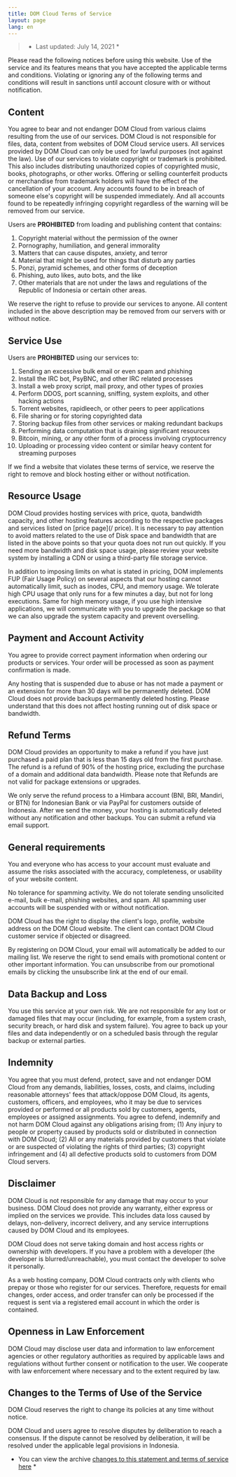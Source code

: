 ```yaml
---
title: DOM Cloud Terms of Service
layout: page
lang: en
---
```


> * Last updated: July 14, 2021 *

Please read the following notices before using this website. Use of the service and its features means that you have accepted the applicable terms and conditions. Violating or ignoring any of the following terms and conditions will result in sanctions until account closure with or without notification.

## Content

You agree to bear and not endanger DOM Cloud from various claims resulting from the use of our services. DOM Cloud is not responsible for files, data, content from websites of DOM Cloud service users. All services provided by DOM Cloud can only be used for lawful purposes (not against the law). Use of our services to violate copyright or trademark is prohibited. This also includes distributing unauthorized copies of copyrighted music, books, photographs, or other works. Offering or selling counterfeit products or merchandise from trademark holders will have the effect of the cancellation of your account. Any accounts found to be in breach of someone else's copyright will be suspended immediately. And all accounts found to be repeatedly infringing copyright regardless of the warning will be removed from our service.

Users are **PROHIBITED** from loading and publishing content that contains:

1. Copyright material without the permission of the owner
2. Pornography, humiliation, and general immorality
3. Matters that can cause disputes, anxiety, and terror
4. Material that might be used for things that disturb any parties
5. Ponzi, pyramid schemes, and other forms of deception
6. Phishing, auto likes, auto bots, and the like
7. Other materials that are not under the laws and regulations of the Republic of Indonesia or certain other areas.

We reserve the right to refuse to provide our services to anyone. All content included in the above description may be removed from our servers with or without notice.

## Service Use

Users are **PROHIBITED** using our services to:

1. Sending an excessive bulk email or even spam and phishing
2. Install the IRC bot, PsyBNC, and other IRC related processes
3. Install a web proxy script, mail proxy, and other types of proxies
4. Perform DDOS, port scanning, sniffing, system exploits, and other hacking actions
5. Torrent websites, rapidleech, or other peers to peer applications
6. File sharing or for storing copyrighted data
7. Storing backup files from other services or making redundant backups
8. Performing data computation that is draining significant resources
9. Bitcoin, mining, or any other form of a process involving cryptocurrency
10. Uploading or processing video content or similar heavy content for streaming purposes

If we find a website that violates these terms of service, we reserve the right to remove and block hosting either or without notification.

## Resource Usage

DOM Cloud provides hosting services with price, quota, bandwidth capacity, and other hosting features according to the respective packages and services listed on [price page](/ price). It is necessary to pay attention to avoid matters related to the use of Disk space and bandwidth that are listed in the above points so that your quota does not run out quickly. If you need more bandwidth and disk space usage, please review your website system by installing a CDN or using a third-party file storage service.

In addition to imposing limits on what is stated in pricing, DOM implements FUP (Fair Usage Policy) on several aspects that our hosting cannot automatically limit, such as inodes, CPU, and memory usage. We tolerate high CPU usage that only runs for a few minutes a day, but not for long executions. Same for high memory usage, if you use high intensive applications, we will communicate with you to upgrade the package so that we can also upgrade the system capacity and prevent overselling.


## Payment and Account Activity

You agree to provide correct payment information when ordering our products or services. Your order will be processed as soon as payment confirmation is made.

Any hosting that is suspended due to abuse or has not made a payment or an extension for more than 30 days will be permanently deleted. DOM Cloud does not provide backups permanently deleted hosting. Please understand that this does not affect hosting running out of disk space or bandwidth.

## Refund Terms

DOM Cloud provides an opportunity to make a refund if you have just purchased a paid plan that is less than 15 days old from the first purchase. The refund is a refund of 90% of the hosting price, excluding the purchase of a domain and additional data bandwidth. Please note that Refunds are not valid for package extensions or upgrades.

We only serve the refund process to a Himbara account (BNI, BRI, Mandiri, or BTN) for Indonesian Bank or via PayPal for customers outside of Indonesia. After we send the money, your hosting is automatically deleted without any notification and other backups. You can submit a refund via email support.

## General requirements

You and everyone who has access to your account must evaluate and assume the risks associated with the accuracy, completeness, or usability of your website content.

No tolerance for spamming activity. We do not tolerate sending unsolicited e-mail, bulk e-mail, phishing websites, and spam. All spamming user accounts will be suspended with or without notification.

DOM Cloud has the right to display the client's logo, profile, website address on the DOM Cloud website. The client can contact DOM Cloud customer service if objected or disagreed.

By registering on DOM Cloud, your email will automatically be added to our mailing list. We reserve the right to send emails with promotional content or other important information. You can unsubscribe from our promotional emails by clicking the unsubscribe link at the end of our email.

## Data Backup and Loss

You use this service at your own risk. We are not responsible for any lost or damaged files that may occur (including, for example, from a system crash, security breach, or hard disk and system failure). You agree to back up your files and data independently or on a scheduled basis through the regular backup or external parties.

## Indemnity

You agree that you must defend, protect, save and not endanger DOM Cloud from any demands, liabilities, losses, costs, and claims, including reasonable attorneys' fees that attack/oppose DOM Cloud, its agents, customers, officers, and employees, who it may be due to services provided or performed or all products sold by customers, agents, employees or assigned assignments. You agree to defend, indemnify and not harm DOM Cloud against any obligations arising from; (1) Any injury to people or property caused by products sold or distributed in connection with DOM Cloud; (2) All or any materials provided by customers that violate or are suspected of violating the rights of third parties; (3) copyright infringement and (4) all defective products sold to customers from DOM Cloud servers.

## Disclaimer

DOM Cloud is not responsible for any damage that may occur to your business. DOM Cloud does not provide any warranty, either express or implied on the services we provide. This includes data loss caused by delays, non-delivery, incorrect delivery, and any service interruptions caused by DOM Cloud and its employees.

DOM Cloud does not serve taking domain and host access rights or ownership with developers. If you have a problem with a developer (the developer is blurred/unreachable), you must contact the developer to solve it personally.

As a web hosting company, DOM Cloud contracts only with clients who prepay or those who register for our services. Therefore, requests for email changes, order access, and order transfer can only be processed if the request is sent via a registered email account in which the order is contained.

## Openness in Law Enforcement

DOM Cloud may disclose user data and information to law enforcement agencies or other regulatory authorities as required by applicable laws and regulations without further consent or notification to the user. We cooperate with law enforcement where necessary and to the extent required by law.

## Changes to the Terms of Use of the Service

DOM Cloud reserves the right to change its policies at any time without notice.

DOM Cloud and users agree to resolve disputes by deliberation to reach a consensus. If the dispute cannot be resolved by deliberation, it will be resolved under the applicable legal provisions in Indonesia.

* You can view the archive [changes to this statement and terms of service here](https://github.com/domcloud/domcloud-io/commits/master/service.md) *